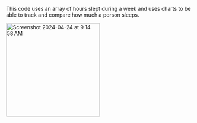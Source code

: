 This code uses an array of hours slept during a week and uses charts to be able to track and compare how much a person sleeps.

<img width="252" alt="Screenshot 2024-04-24 at 9 14 58 AM" src="https://github.com/citrusvick/Sleep-Tracker/assets/138717384/b942957f-fbc6-48d6-b3b5-d74607c2d511">
